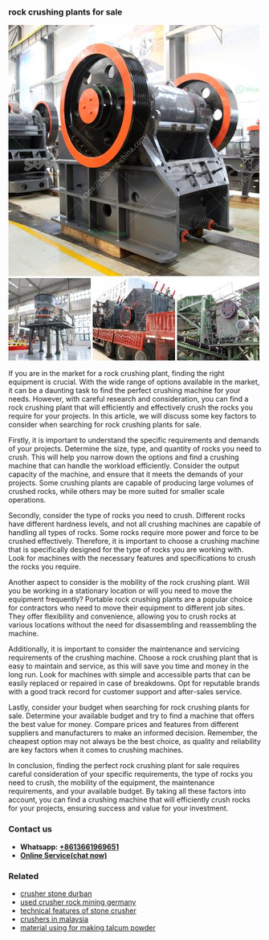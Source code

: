 <h3>rock crushing plants for sale</h3><img src='1704857006.jpg' alt=''><p>If you are in the market for a rock crushing plant, finding the right equipment is crucial. With the wide range of options available in the market, it can be a daunting task to find the perfect crushing machine for your needs. However, with careful research and consideration, you can find a rock crushing plant that will efficiently and effectively crush the rocks you require for your projects. In this article, we will discuss some key factors to consider when searching for rock crushing plants for sale.</p><p>Firstly, it is important to understand the specific requirements and demands of your projects. Determine the size, type, and quantity of rocks you need to crush. This will help you narrow down the options and find a crushing machine that can handle the workload efficiently. Consider the output capacity of the machine, and ensure that it meets the demands of your projects. Some crushing plants are capable of producing large volumes of crushed rocks, while others may be more suited for smaller scale operations.</p><p>Secondly, consider the type of rocks you need to crush. Different rocks have different hardness levels, and not all crushing machines are capable of handling all types of rocks. Some rocks require more power and force to be crushed effectively. Therefore, it is important to choose a crushing machine that is specifically designed for the type of rocks you are working with. Look for machines with the necessary features and specifications to crush the rocks you require.</p><p>Another aspect to consider is the mobility of the rock crushing plant. Will you be working in a stationary location or will you need to move the equipment frequently? Portable rock crushing plants are a popular choice for contractors who need to move their equipment to different job sites. They offer flexibility and convenience, allowing you to crush rocks at various locations without the need for disassembling and reassembling the machine.</p><p>Additionally, it is important to consider the maintenance and servicing requirements of the crushing machine. Choose a rock crushing plant that is easy to maintain and service, as this will save you time and money in the long run. Look for machines with simple and accessible parts that can be easily replaced or repaired in case of breakdowns. Opt for reputable brands with a good track record for customer support and after-sales service.</p><p>Lastly, consider your budget when searching for rock crushing plants for sale. Determine your available budget and try to find a machine that offers the best value for money. Compare prices and features from different suppliers and manufacturers to make an informed decision. Remember, the cheapest option may not always be the best choice, as quality and reliability are key factors when it comes to crushing machines.</p><p>In conclusion, finding the perfect rock crushing plant for sale requires careful consideration of your specific requirements, the type of rocks you need to crush, the mobility of the equipment, the maintenance requirements, and your available budget. By taking all these factors into account, you can find a crushing machine that will efficiently crush rocks for your projects, ensuring success and value for your investment.</p><h3>Contact us</h3><ul><li><strong>Whatsapp:&nbsp;<a href="https://wa.me/8613661969651">+8613661969651</a></strong></li><li><a href="https://swt.shibang-china.com/?git&amp;zhl&amp;rock crushing plants for sale"><strong>Online Service(chat now)</strong></a></li></ul><h3>Related</h3><ul><li><a href='crusher stone durban.md'>crusher stone durban</a></li><li><a href='used crusher rock mining germany.md'>used crusher rock mining germany</a></li><li><a href='technical features of stone crusher.md'>technical features of stone crusher</a></li><li><a href='crushers in malaysia.md'>crushers in malaysia</a></li><li><a href='material using for making talcum powder.md'>material using for making talcum powder</a></li></ul>